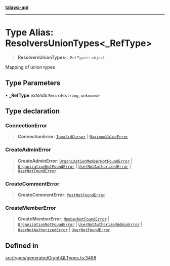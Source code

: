 [**talawa-api**](../../../README.md)

***

# Type Alias: ResolversUnionTypes\<_RefType\>

> **ResolversUnionTypes**\<`_RefType`\>: `object`

Mapping of union types

## Type Parameters

• **_RefType** *extends* `Record`\<`string`, `unknown`\>

## Type declaration

### ConnectionError

> **ConnectionError**: [`InvalidCursor`](InvalidCursor.md) \| [`MaximumValueError`](MaximumValueError.md)

### CreateAdminError

> **CreateAdminError**: [`OrganizationMemberNotFoundError`](OrganizationMemberNotFoundError.md) \| [`OrganizationNotFoundError`](OrganizationNotFoundError.md) \| [`UserNotAuthorizedError`](UserNotAuthorizedError.md) \| [`UserNotFoundError`](UserNotFoundError.md)

### CreateCommentError

> **CreateCommentError**: [`PostNotFoundError`](PostNotFoundError.md)

### CreateMemberError

> **CreateMemberError**: [`MemberNotFoundError`](MemberNotFoundError.md) \| [`OrganizationNotFoundError`](OrganizationNotFoundError.md) \| [`UserNotAuthorizedAdminError`](UserNotAuthorizedAdminError.md) \| [`UserNotAuthorizedError`](UserNotAuthorizedError.md) \| [`UserNotFoundError`](UserNotFoundError.md)

## Defined in

[src/types/generatedGraphQLTypes.ts:3488](https://github.com/Suyash878/talawa-api/blob/f376d03c37e9acd046e7cc983947432c95f74442/src/types/generatedGraphQLTypes.ts#L3488)

